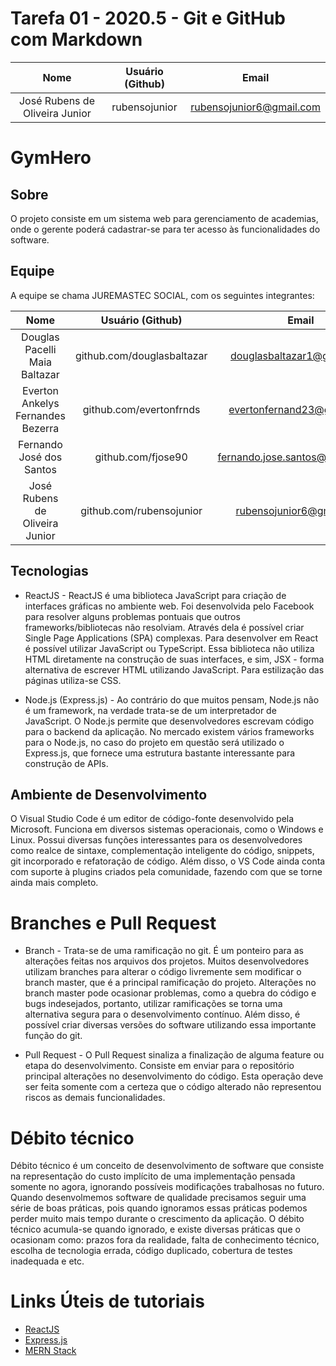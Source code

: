 # Tarefa 01 - 2020.5 - Git e GitHub com Markdown

|              Nome              | Usuário (Github) |          Email           |
| :----------------------------: | :--------------: | :----------------------: |
| José Rubens de Oliveira Junior |  rubensojunior   | rubensojunior6@gmail.com |

# GymHero

## Sobre

O projeto consiste em um sistema web para gerenciamento de academias, onde o gerente poderá cadastrar-se para ter acesso às funcionalidades do software.

## Equipe

A equipe se chama JUREMASTEC SOCIAL, com os seguintes integrantes:

|               Nome                |      Usuário (Github)      |              Email               |
| :-------------------------------: | :------------------------: | :------------------------------: |
|   Douglas Pacelli Maia Baltazar   | github.com/douglasbaltazar |    douglasbaltazar1@gmail.com    |
| Everton Ankelys Fernandes Bezerra |  github.com/evertonfrnds   |    evertonfernand23@gmail.com    |
|     Fernando José dos Santos      |     github.com/fjose90     | fernando.jose.santos@hotmail.com |
|  José Rubens de Oliveira Junior   |  github.com/rubensojunior  |     rubensojunior6@gmail.com     |

## Tecnologias

- ReactJS - ReactJS é uma biblioteca JavaScript para criação de interfaces gráficas no ambiente web. Foi desenvolvida pelo Facebook para resolver alguns problemas pontuais que outros frameworks/bibliotecas não resolviam. Através dela é possível criar Single Page Applications (SPA) complexas. Para desenvolver em React é possível utilizar JavaScript ou TypeScript. Essa biblioteca não utiliza HTML diretamente na construção de suas interfaces, e sim, JSX - forma alternativa de escrever HTML utilizando JavaScript. Para estilização das páginas utiliza-se CSS.

- Node.js (Express.js) - Ao contrário do que muitos pensam, Node.js não é um framework, na verdade trata-se de um interpretador de JavaScript. O Node.js permite que desenvolvedores escrevam código para o backend da aplicação. No mercado existem vários frameworks para o Node.js, no caso do projeto em questão será utilizado o Express.js, que fornece uma estrutura bastante interessante para construção de APIs.

## Ambiente de Desenvolvimento

O Visual Studio Code é um editor de código-fonte desenvolvido pela Microsoft. Funciona em diversos sistemas operacionais, como o Windows e Linux. Possui diversas funções interessantes para os desenvolvedores como realce de sintaxe, complementação inteligente do código, snippets, git incorporado e refatoração de código. Além disso, o VS Code ainda conta com suporte à plugins criados pela comunidade, fazendo com que se torne ainda mais completo.

# Branches e Pull Request

- Branch - Trata-se de uma ramificação no git. É um ponteiro para as alterações feitas nos arquivos dos projetos. Muitos desenvolvedores utilizam branches para alterar o código livremente sem modificar o branch master, que é a principal ramificação do projeto. Alterações no branch master pode ocasionar problemas, como a quebra do código e bugs indesejados, portanto, utilizar ramificações se torna uma alternativa segura para o desenvolvimento contínuo. Além disso, é possível criar diversas versões do software utilizando essa importante função do git.

- Pull Request - O Pull Request sinaliza a finalização de alguma feature ou etapa do desenvolvimento. Consiste em enviar para o repositório principal alterações no desenvolvimento do código. Esta operação deve ser feita somente com a certeza que o código alterado não representou riscos as demais funcionalidades.

# Débito técnico

Débito técnico é um conceito de desenvolvimento de software que consiste na representação do custo implícito de uma implementação pensada somente no agora, ignorando possíveis modificações trabalhosas no futuro. Quando desenvolmemos software de qualidade precisamos seguir uma série de boas práticas, pois quando ignoramos essas práticas podemos perder muito mais tempo durante o crescimento da aplicação. O débito técnico acumula-se quando ignorado, e existe diversas práticas que o ocasionam como: prazos fora da realidade, falta de conhecimento técnico, escolha de tecnologia errada, código duplicado, cobertura de testes inadequada e etc.

# Links Úteis de tutoriais

- [ReactJS](https://www.youtube.com/watch?v=ghEdUzwRsHo)
- [Express.js](https://www.youtube.com/watch?v=pgHcWAh9sFA&list=PLYxzS__5yYQmHbpKMARP04F344zYRX91I)
- [MERN Stack](https://www.youtube.com/watch?v=7CqJlxBYj-M)
